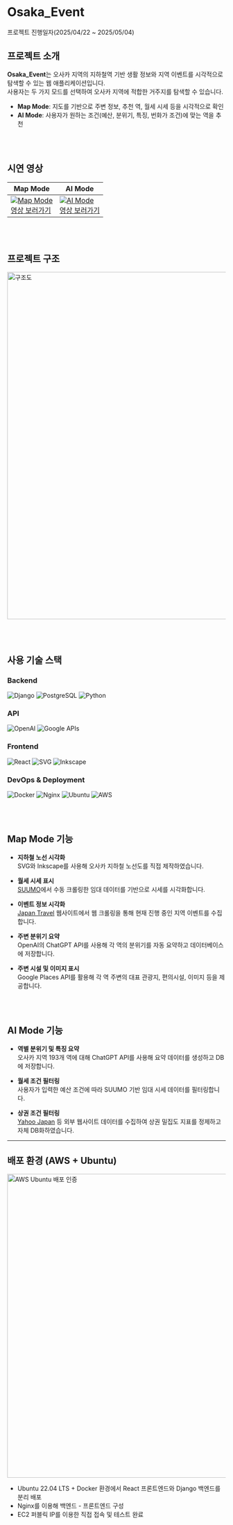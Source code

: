 # Osaka_Event 
프로젝트 진행일자(2025/04/22 ~ 2025/05/04)

## 프로젝트 소개

**Osaka_Event**는 오사카 지역의 지하철역 기반 생활 정보와 지역 이벤트를 시각적으로 탐색할 수 있는 웹 애플리케이션입니다.  
사용자는 두 가지 모드를 선택하여 오사카 지역에 적합한 거주지를 탐색할 수 있습니다.

- **Map Mode**: 지도를 기반으로 주변 정보, 추천 역, 월세 시세 등을 시각적으로 확인
- **AI Mode**: 사용자가 원하는 조건(예산, 분위기, 특징, 번화가 조건)에 맞는 역을 추천

<br/><br/>

## 시연 영상

| Map Mode | AI Mode |
|----------|---------|
| [![Map Mode](https://github.com/user-attachments/assets/bfa4250e-5e7d-41ca-96c2-6590ca7d8920)](https://www.youtube.com/watch?v=G9FsQ2JF76w)<br>[영상 보러가기](https://www.youtube.com/watch?v=G9FsQ2JF76w) | [![AI Mode](https://github.com/user-attachments/assets/e0174ba9-b1f4-4ed0-bd89-42d353452cb7)](https://youtu.be/-IkcyRilcVI)<br>[영상 보러가기](https://youtu.be/-IkcyRilcVI) |

<br/><br/>

## 프로젝트 구조

<img src="https://github.com/user-attachments/assets/49c891e9-dc41-4b93-b65b-45e5f94044c3" width="800" alt="구조도" />

<br/><br/>

## 사용 기술 스택

### Backend
![Django](https://img.shields.io/badge/Django-092E20?style=flat-square&logo=django&logoColor=white)
![PostgreSQL](https://img.shields.io/badge/PostgreSQL-336791?style=flat-square&logo=postgresql&logoColor=white)
![Python](https://img.shields.io/badge/Python-3776AB?style=flat-square&logo=python&logoColor=white)

### API
![OpenAI](https://img.shields.io/badge/OpenAI-412991?style=flat-square&logo=openai&logoColor=white)
![Google APIs](https://img.shields.io/badge/Google%20APIs-4285F4?style=flat-square&logo=google&logoColor=white)

### Frontend
![React](https://img.shields.io/badge/React-61DAFB?style=flat-square&logo=react&logoColor=black)
![SVG](https://img.shields.io/badge/SVG-FFB13B?style=flat-square&logo=svg&logoColor=white)
![Inkscape](https://img.shields.io/badge/Inkscape-000000?style=flat-square&logo=inkscape&logoColor=white)

### DevOps & Deployment
![Docker](https://img.shields.io/badge/Docker-2496ED?style=flat-square&logo=docker&logoColor=white)
![Nginx](https://img.shields.io/badge/Nginx-009639?style=flat-square&logo=nginx&logoColor=white)
![Ubuntu](https://img.shields.io/badge/Ubuntu-E95420?style=flat-square&logo=ubuntu&logoColor=white)
![AWS](https://img.shields.io/badge/AWS-232F3E?style=flat-square&logo=amazon-aws&logoColor=white)

<br/><br/>

## Map Mode 기능

- **지하철 노선 시각화**  
  SVG와 Inkscape를 사용해 오사카 지하철 노선도를 직접 제작하였습니다.

- **월세 시세 표시**  
  [SUUMO](https://suumo.jp/)에서 수동 크롤링한 임대 데이터를 기반으로 시세를 시각화합니다.

- **이벤트 정보 시각화**  
  [Japan Travel](https://www.japan.travel/) 웹사이트에서 웹 크롤링을 통해 현재 진행 중인 지역 이벤트를 수집합니다.

- **주변 분위기 요약**  
  OpenAI의 ChatGPT API를 사용해 각 역의 분위기를 자동 요약하고 데이터베이스에 저장합니다.

- **주변 시설 및 이미지 표시**  
  Google Places API를 활용해 각 역 주변의 대표 관광지, 편의시설, 이미지 등을 제공합니다.

<br/><br/>

## AI Mode 기능

- **역별 분위기 및 특징 요약**  
  오사카 지역 193개 역에 대해 ChatGPT API를 사용해 요약 데이터를 생성하고 DB에 저장합니다.

- **월세 조건 필터링**  
  사용자가 입력한 예산 조건에 따라 SUUMO 기반 임대 시세 데이터를 필터링합니다.

- **상권 조건 필터링**  
  [Yahoo Japan](https://transit.yahoo.co.jp/search/result?from=難波&to=梅田) 등 외부 웹사이트 데이터를 수집하여 상권 밀집도 지표를 정제하고 자체 DB화하였습니다.

---

## 배포 환경 (AWS + Ubuntu)

<img src="https://github.com/user-attachments/assets/c13a3199-8aa6-4404-b4ae-c92bd9262db8" width="700" alt="AWS Ubuntu 배포 인증" />

- Ubuntu 22.04 LTS + Docker 환경에서 React 프론트엔드와 Django 백엔드를 분리 배포
- Nginx를 이용해 백엔드 - 프론트엔드 구성
- EC2 퍼블릭 IP를 이용한 직접 접속 및 테스트 완료
